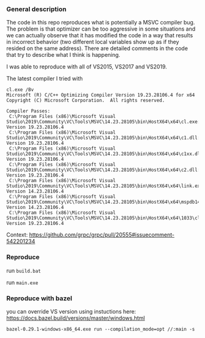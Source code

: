 ### General description

The code in this repo reproduces what is potentially a MSVC compiler bug.
The problem is that optimizer can be too aggressive in some situations
and we can actually observe that it has modified the code in a way
that results in incorrect behavior (two different local variables
show up as if they resided on the same address).
There are detailed comments in the code that try to describe what I think is
happening.

I was able to reproduce with all of VS2015, VS2017 and VS2019.

The latest compiler I tried with
```
cl.exe /Bv
Microsoft (R) C/C++ Optimizing Compiler Version 19.23.28106.4 for x64
Copyright (C) Microsoft Corporation.  All rights reserved.

Compiler Passes:
 C:\Program Files (x86)\Microsoft Visual Studio\2019\Community\VC\Tools\MSVC\14.23.28105\bin\HostX64\x64\cl.exe:        Version 19.23.28106.4
 C:\Program Files (x86)\Microsoft Visual Studio\2019\Community\VC\Tools\MSVC\14.23.28105\bin\HostX64\x64\c1.dll:        Version 19.23.28106.4
 C:\Program Files (x86)\Microsoft Visual Studio\2019\Community\VC\Tools\MSVC\14.23.28105\bin\HostX64\x64\c1xx.dll:      Version 19.23.28106.4
 C:\Program Files (x86)\Microsoft Visual Studio\2019\Community\VC\Tools\MSVC\14.23.28105\bin\HostX64\x64\c2.dll:        Version 19.23.28106.4
 C:\Program Files (x86)\Microsoft Visual Studio\2019\Community\VC\Tools\MSVC\14.23.28105\bin\HostX64\x64\link.exe:      Version 14.23.28106.4
 C:\Program Files (x86)\Microsoft Visual Studio\2019\Community\VC\Tools\MSVC\14.23.28105\bin\HostX64\x64\mspdb140.dll:  Version 14.23.28106.4
 C:\Program Files (x86)\Microsoft Visual Studio\2019\Community\VC\Tools\MSVC\14.23.28105\bin\HostX64\x64\1033\clui.dll: Version 19.23.28106.4
```

Context:
https://github.com/grpc/grpc/pull/20555#issuecomment-542201234



### Reproduce

run `build.bat`

run `main.exe`

### Reproduce with bazel

 you can override VS version using instuctions here: https://docs.bazel.build/versions/master/windows.html
 
 ```
 bazel-0.29.1-windows-x86_64.exe run --compilation_mode=opt //:main -s
 ```
